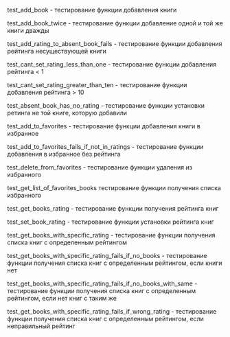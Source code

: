 test_add_book - тестирование функции добавления книги

test_add_book_twice - тестирование функции добавление одной и той же книги дважды

test_add_rating_to_absent_book_fails - тестирование функции добавления рейтинга несуществующей книги 

test_cant_set_rating_less_than_one - тестирование функции добавления рейтинга < 1 

test_cant_set_rating_greater_than_ten - тестирование функции добавления рейтинга > 10 

test_absent_book_has_no_rating - тестирование функции установки ретинга не той книге, которую добавили

test_add_to_favorites - тестирование функции добавления книги в избранное

test_add_to_favorites_fails_if_not_in_ratings - тестирование функции добавления в избранное без рейтинга

test_delete_from_favorites - тестирование функции удаления из избранного

test_get_list_of_favorites_books тестирование функции получения списка избранного

test_get_books_rating - тестирование функции получения рейтинга книг

test_set_book_rating - тестирование функции установки рейтинга книг

test_get_books_with_specific_rating - тестирование функции получения списка книг с определенным рейтингом 

test_get_books_with_specific_rating_fails_if_no_books - тестирование функции получения списка книг с определенным рейтингом, если книги нет

test_get_books_with_specific_rating_fails_if_no_books_with_same - тестирование функции получения списка книг с определенным рейтингом, если нет книг с таким же

test_get_books_with_specific_rating_fails_if_wrong_rating - тестирование функции получения списка книг с определенным рейтингом, если неправильный рейтинг